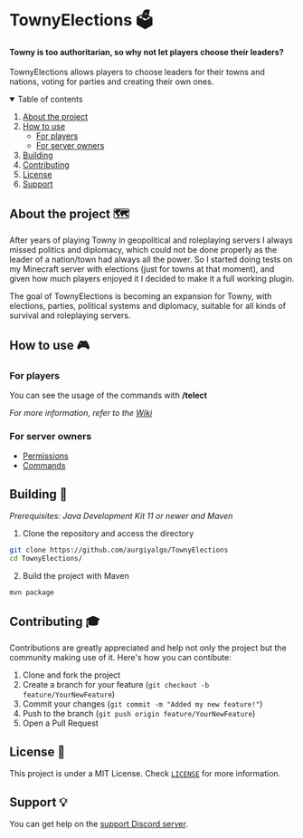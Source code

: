 # TownyElections 🗳

#### Towny is too authoritarian, so why not let players choose their leaders?

TownyElections allows players to choose leaders for their towns and nations, voting for parties and creating their own ones.

<details open="open">
  <summary>Table of contents</summary>
  <ol>
    <li>
      <a href="#about-the-project">About the project</a>
    </li>
    <li>
      <a href="#how-to-use">How to use</a>
      <ul>
        <li><a href="#for-players">For players</a></li>
        <li><a href="#for-server-owners">For server owners</a></li>
      </ul>
    </li>
    <li><a href="#building">Building</a></li>
    <li><a href="#contributing">Contributing</a></li>
    <li><a href="#license">License</a></li>
    <li><a href="#support">Support</a></li>
  </ol>
</details>

<div id="about-the-project"></div>

## About the project 🗺 

After years of playing Towny in geopolitical and roleplaying servers I always missed politics and diplomacy, which could not be done properly as the leader of a nation/town had always all the power. So I started doing tests on my Minecraft server with elections (just for towns at that moment), and given how much players enjoyed it I decided to make it a full working plugin.

The goal of TownyElections is becoming an expansion for Towny, with elections, parties, political systems and diplomacy, suitable for all kinds of survival and roleplaying servers.

<div id="how-to-use"></div>

## How to use 🎮 

<div id="for-players"></div>

### For players 

You can see the usage of the commands with <strong>/telect</strong>

_For more information, refer to the [Wiki](https://github.com/aurgiyalgo/TownyElections/wiki)_

<div id="for-server-owners"></div>

### For server owners 

* [Permissions](https://github.com/aurgiyalgo/TownyElections/wiki/permissions)
* [Commands](https://github.com/aurgiyalgo/TownyElections/wiki/commands)

<div id="building"></div>

## Building 🚀 

_Prerequisites: Java Development Kit 11 or newer and Maven_

1. Clone the repository and access the directory
```sh
git clone https://github.com/aurgiyalgo/TownyElections
cd TownyElections/
```

2. Build the project with Maven

```sh
mvn package
```

<div id="contributing"></div>

## Contributing 🎓 

Contributions are greatly appreciated and help not only the project but the community making use of it. Here's how you can contibute:

1. Clone and fork the project 
2. Create a branch for your feature (`git checkout -b feature/YourNewFeature`)
3. Commit your changes (`git commit -m "Added my new feature!"`)
4. Push to the branch (`git push origin feature/YourNewFeature`)
5. Open a Pull Request

<div id="license"></div>

## License 📜 

This project is under a MIT License. Check [`LICENSE`](https://github.com/aurgiyalgo/TownyElections/blob/master/LICENSE) for more information.

<div id="support"></div>

## Support 💡 

You can get help on the [support Discord server](https://discord.gg/NjtN58e).
